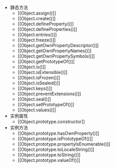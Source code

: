 - 静态方法
	- [[Object.assign()]]
	- [[Object.create()]]
	- [[Object.defineProperty()]]
	- [[Object.defineProperties()]]
	- [[Object.entries()]]
	- [[Object.freeze()]]
	- [[Object.getOwnPropertyDescriptor()]]
	- [[Object.getOwnPropertyNames()]]
	- [[Object.getOwnPropertySymbols()]]
	- [[Object.getPrototypeOf()]]
	- [[Object.is()]]
	- [[Object.isExtensible()]]
	- [[Object.isFrozen()]]
	- [[Object.isSealed()]]
	- [[Object.keys()]]
	- [[Object.preventExtensions()]]
	- [[Object.seal()]]
	- [[Object.setPrototypeOf()]]
	- [[Object.values()]]
- 实例属性
	- [[Object.prototype.constructor]]
- 实例方法
	- [[Object.prototype.hasOwnProperty()]]
	- [[Object.prototype.isPrototypeOf()]]
	- [[Object.prototype.propertyIsEnumerable()]]
	- [[Object.prototype.toLocaleString()]]
	- [[Object.prototype.toString()]]
	- [[Object.prototype.valueOf()]]
